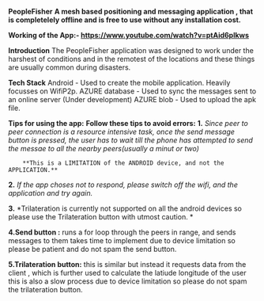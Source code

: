 **PeopleFisher**
**A mesh based positioning and messaging application , that is completelely offline and is free to use without any installation cost.**

**Working of the App:- https://www.youtube.com/watch?v=ptAid6plkws**

**Introduction**
The PeopleFisher application was designed to work under the harshest of conditions and in the remotest of the locations and these things are usually common during disasters.

**Tech Stack**
Android - Used to create the mobile application. Heavily focusses on WifiP2p.
AZURE database - Used to sync the messages sent to an online server (Under development)
AZURE blob - Used to upload the apk file.

**Tips for using the app:**
**Follow these tips to avoid errors:**
**1.** *Since peer to peer connection is a resource intensive task, 
        once the send message button is pressed, the user has to wait till the phone has attempted to send the messae to all           the nearby peers(usually a minut or two)* 
        
        
        **This is a LIMITATION of the ANDROID device, and not the APPLICATION.**
        
        
**2.**  *If the app choses not to respond, please switch off the wifi, and the application and try again.*

**3.**   *Trilateration is currently not supported on all the android devices so please use the Trilateration button with                 utmost caution. *

**4.Send button :**  runs a for loop through the peers in range, and sends messages to them
                  takes time to implement due to device limitation so please be patient and do not spam the send button.
                  
**5.Trilateration button:**  this is similar but instead it requests data from the client , which is further used to calculate                               the latiude longitude of the user this is also a slow process due to device limitation so please                               do not spam the trilateration button.
